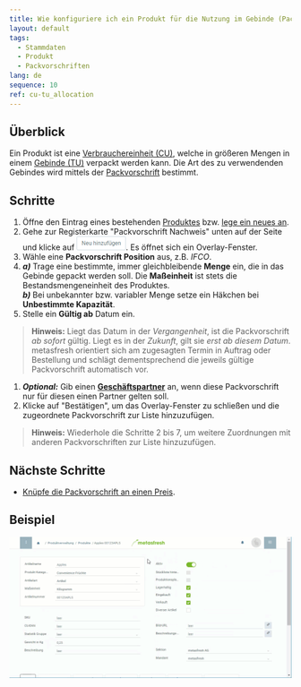 ```yaml
---
title: Wie konfiguriere ich ein Produkt für die Nutzung im Gebinde (Packvorschrift)?
layout: default
tags:
  - Stammdaten
  - Produkt
  - Packvorschriften
lang: de
sequence: 10
ref: cu-tu_allocation
---
```


## Überblick
Ein Produkt ist eine [Verbrauchereinheit (CU)](Handling_Unit_System), welche in größeren Mengen in einem [Gebinde (TU)](Handling_Unit_System) verpackt werden kann. Die Art des zu verwendenden Gebindes wird mittels der [Packvorschrift](Packvorschrift_erstellen) bestimmt.

## Schritte
1. Öffne den Eintrag eines bestehenden [Produktes](Menu) bzw. [lege ein neues an](NeuesProdukt).
1. Gehe zur Registerkarte "Packvorschrift Nachweis" unten auf der Seite und klicke auf !["Neu hinzufügen"](assets/Neu_hinzufuegen_Button.png). Es öffnet sich ein Overlay-Fenster.
1. Wähle eine **Packvorschrift Position** aus, z.B. *IFCO*.
1. ***a)*** Trage eine bestimmte, immer gleichbleibende **Menge** ein, die in das Gebinde gepackt werden soll. Die **Maßeinheit** ist stets die Bestandsmengeneinheit des Produktes.<br>
***b)*** Bei unbekannter bzw. variabler Menge setze ein Häkchen bei **Unbestimmte Kapazität**.<br>
1. Stelle ein **Gültig ab** Datum ein.
 >**Hinweis:** Liegt das Datum in der *Vergangenheit*, ist die Packvorschrift *ab sofort* gültig. Liegt es in der *Zukunft*, gilt sie *erst ab diesem Datum*. metasfresh orientiert sich am zugesagten Termin in Auftrag oder Bestellung und schlägt dementsprechend die jeweils gültige Packvorschrift automatisch vor.

1. ***Optional:*** Gib einen [**Geschäftspartner**](Neuer_Geschaeftspartner) an, wenn diese Packvorschrift nur für diesen einen Partner gelten soll.
1. Klicke auf "Bestätigen", um das Overlay-Fenster zu schließen und die zugeordnete Packvorschrift zur Liste hinzuzufügen.
 >**Hinweis:** Wiederhole die Schritte 2 bis 7, um weitere Zuordnungen mit anderen Packvorschriften zur Liste hinzuzufügen.

## Nächste Schritte
- [Knüpfe die Packvorschrift an einen Preis](Packvorschrift_Preis_anhaengen).

## Beispiel
<kbd><img src="assets/CU-TU_Zuordnung.gif" alt="GIF: Produkt für die Nutzung im Gebinde konfigurieren"></kbd>
